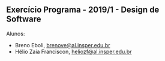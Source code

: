 Exercício Programa - 2019/1 - Design de Software
------------------------------------------------

Alunos: 
- Breno Eboli, brenove@al.insper.edu.br
- Hélio Zaia Franciscon, heliozf@al.insper.edu.br

